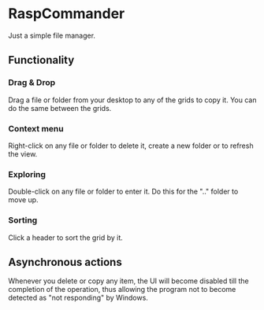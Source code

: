 # RaspCommander
Just a simple file manager.

## Functionality
### Drag & Drop
Drag a file or folder from your desktop to any of the grids to copy it.
You can do the same between the grids.
### Context menu
Right-click on any file or folder to delete it, create a new folder or to refresh the view.
### Exploring
Double-click on any file or folder to enter it. Do this for the ".." folder to move up.
### Sorting
Click a header to sort the grid by it.

## Asynchronous actions
Whenever you delete or copy any item, the UI will become disabled till the completion of the operation,
thus allowing the program not to become detected as "not responding" by Windows.
